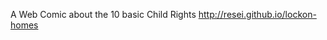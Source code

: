 A Web Comic about the 10 basic Child Rights <a href="http://resei.github.io/lockon-homes">http://resei.github.io/lockon-homes</a>
